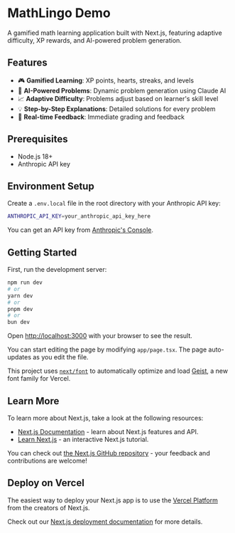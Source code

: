 # MathLingo Demo

A gamified math learning application built with Next.js, featuring adaptive difficulty, XP rewards, and AI-powered problem generation.

## Features

- 🎮 **Gamified Learning**: XP points, hearts, streaks, and levels
- 🧠 **AI-Powered Problems**: Dynamic problem generation using Claude AI
- 📈 **Adaptive Difficulty**: Problems adjust based on learner's skill level
- 💡 **Step-by-Step Explanations**: Detailed solutions for every problem
- 🎯 **Real-time Feedback**: Immediate grading and feedback

## Prerequisites

- Node.js 18+ 
- Anthropic API key

## Environment Setup

Create a `.env.local` file in the root directory with your Anthropic API key:

```bash
ANTHROPIC_API_KEY=your_anthropic_api_key_here
```

You can get an API key from [Anthropic's Console](https://console.anthropic.com/).

## Getting Started

First, run the development server:

```bash
npm run dev
# or
yarn dev
# or
pnpm dev
# or
bun dev
```

Open [http://localhost:3000](http://localhost:3000) with your browser to see the result.

You can start editing the page by modifying `app/page.tsx`. The page auto-updates as you edit the file.

This project uses [`next/font`](https://nextjs.org/docs/app/building-your-application/optimizing/fonts) to automatically optimize and load [Geist](https://vercel.com/font), a new font family for Vercel.

## Learn More

To learn more about Next.js, take a look at the following resources:

- [Next.js Documentation](https://nextjs.org/docs) - learn about Next.js features and API.
- [Learn Next.js](https://nextjs.org/learn) - an interactive Next.js tutorial.

You can check out [the Next.js GitHub repository](https://github.com/vercel/next.js) - your feedback and contributions are welcome!

## Deploy on Vercel

The easiest way to deploy your Next.js app is to use the [Vercel Platform](https://vercel.com/new?utm_medium=default-template&filter=next.js&utm_source=create-next-app&utm_campaign=create-next-app-readme) from the creators of Next.js.

Check out our [Next.js deployment documentation](https://nextjs.org/docs/app/building-your-application/deploying) for more details.
